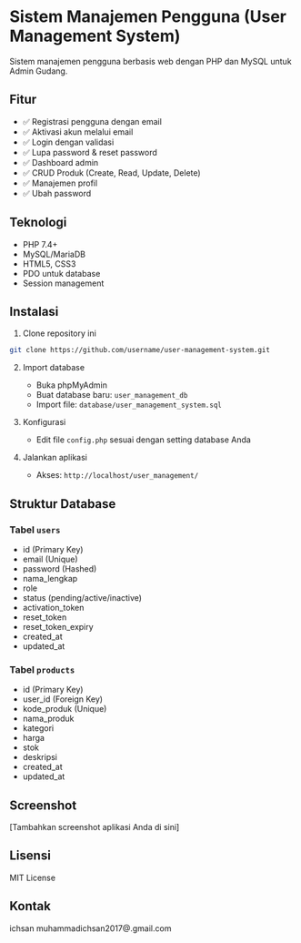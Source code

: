 # Sistem Manajemen Pengguna (User Management System)

Sistem manajemen pengguna berbasis web dengan PHP dan MySQL untuk Admin Gudang.

## Fitur

- ✅ Registrasi pengguna dengan email
- ✅ Aktivasi akun melalui email
- ✅ Login dengan validasi
- ✅ Lupa password & reset password
- ✅ Dashboard admin
- ✅ CRUD Produk (Create, Read, Update, Delete)
- ✅ Manajemen profil
- ✅ Ubah password

## Teknologi

- PHP 7.4+
- MySQL/MariaDB
- HTML5, CSS3
- PDO untuk database
- Session management

## Instalasi

1. Clone repository ini
```bash
git clone https://github.com/username/user-management-system.git
```

2. Import database
   - Buka phpMyAdmin
   - Buat database baru: `user_management_db`
   - Import file: `database/user_management_system.sql`

3. Konfigurasi
   - Edit file `config.php` sesuai dengan setting database Anda

4. Jalankan aplikasi
   - Akses: `http://localhost/user_management/`

## Struktur Database

### Tabel `users`
- id (Primary Key)
- email (Unique)
- password (Hashed)
- nama_lengkap
- role
- status (pending/active/inactive)
- activation_token
- reset_token
- reset_token_expiry
- created_at
- updated_at

### Tabel `products`
- id (Primary Key)
- user_id (Foreign Key)
- kode_produk (Unique)
- nama_produk
- kategori
- harga
- stok
- deskripsi
- created_at
- updated_at

## Screenshot

[Tambahkan screenshot aplikasi Anda di sini]

## Lisensi

MIT License

## Kontak

ichsan muhammadichsan2017@.gmail.com